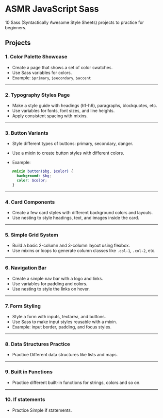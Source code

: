 # ASMR JavaScript Sass

10 Sass (Syntactically Awesome Style Sheets) projects to practice for beginners.

## Projects

### 1. **Color Palette Showcase**

* Create a page that shows a set of color swatches.
* Use Sass variables for colors.
* Example: `$primary`, `$secondary`, `$accent`

---

### 2. **Typography Styles Page**

* Make a style guide with headings (h1–h6), paragraphs, blockquotes, etc.
* Use variables for fonts, font sizes, and line heights.
* Apply consistent spacing with mixins.

---

### 3. **Button Variants**

* Style different types of buttons: primary, secondary, danger.
* Use a mixin to create button styles with different colors.
* Example:

  ```scss
  @mixin button($bg, $color) {
    background: $bg;
    color: $color;
  }
  ```

---

### 4. **Card Components**

* Create a few card styles with different background colors and layouts.
* Use nesting to style headings, text, and images inside the card.

---

### 5. **Simple Grid System**

* Build a basic 2-column and 3-column layout using flexbox.
* Use mixins or loops to generate column classes like `.col-1`, `.col-2`, etc.

---

### 6. **Navigation Bar**

* Create a simple nav bar with a logo and links.
* Use variables for padding and colors.
* Use nesting to style the links on hover.

---

### 7. **Form Styling**

* Style a form with inputs, textarea, and buttons.
* Use Sass to make input styles reusable with a mixin.
* Example: input border, padding, and focus styles.

---

### 8. **Data Structures Practice**

* Practice Different data structures like lists and maps.

---

### 9. **Built in Functions**

* Practice different built-in functions for strings, colors and so on.

---

### 10. **If statements**

* Practice Simple if statements.
